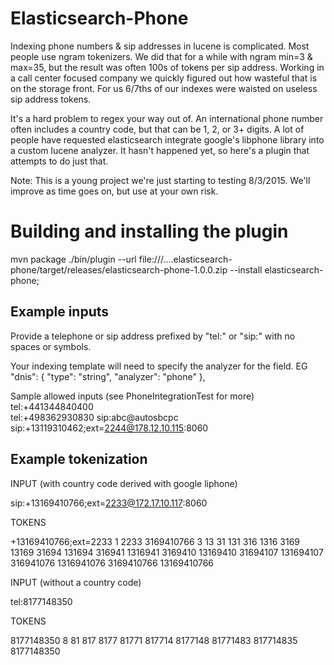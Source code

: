 # Elasticsearch-Phone

Indexing phone numbers & sip addresses in lucene is complicated. Most people use ngram tokenizers. We did that for a while with ngram min=3 & max=35, but the result was often 100s of tokens per sip address. Working in a call center focused company we quickly figured out how wasteful that is on the storage front. For us 6/7ths of our indexes were waisted on useless sip address tokens.

It's a hard problem to regex your way out of. An international phone number often includes a country code, but that can be 1, 2, or 3+ digits. A lot of people have requested elasticsearch integrate google's libphone library into a custom lucene analyzer. It hasn't happened yet, so here's a plugin that attempts to do just that.  

Note: This is a young project we're just starting to testing 8/3/2015. We'll improve as time goes on, but use at your own risk.  

# Building and installing the plugin
mvn package
./bin/plugin --url file:///....elasticsearch-phone/target/releases/elasticsearch-phone-1.0.0.zip --install elasticsearch-phone;

## Example inputs

Provide a telephone or sip address prefixed by "tel:" or "sip:" with no spaces or symbols.

Your indexing template will need to specify the analyzer for the field. EG
            "dnis": {
              "type": "string",
              "analyzer": "phone"
            },


Sample allowed inputs (see PhoneIntegrationTest for more) 
tel:+441344840400   
tel:+498362930830
sip:abc@autosbcpc
sip:+13119310462;ext=2244@178.12.10.115:8060

## Example tokenization

INPUT (with country code derived with google liphone)

sip:+13169410766;ext=2233@172.17.10.117:8060

TOKENS

+13169410766;ext=2233
1
2233
3169410766
3
13
31
131
316
1316
3169
13169
31694
131694
316941
1316941
3169410
13169410
31694107
131694107
316941076
1316941076
3169410766
13169410766

INPUT (without a country code)

tel:8177148350

TOKENS

8177148350
8
81
817
8177
81771
817714
8177148
81771483
817714835
8177148350